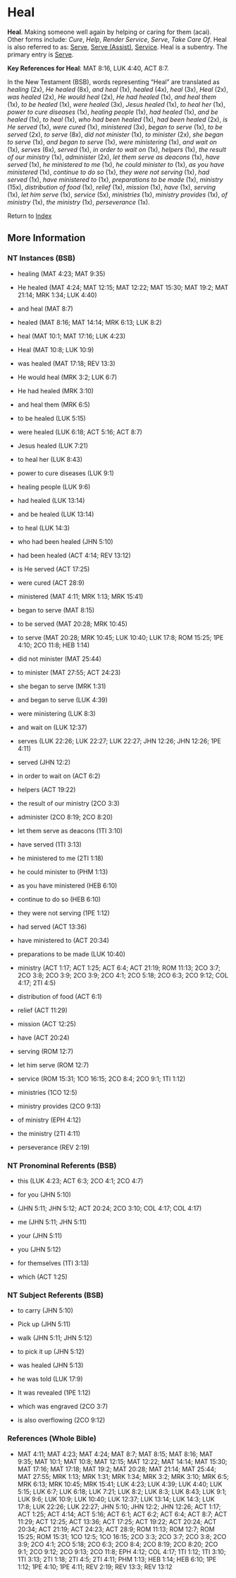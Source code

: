 # Heal
**Heal**. 
Making someone well again by helping or caring for them (acai). 
Other forms include: 
*Cure*, *Help*, *Render Service*, *Serve*, *Take Care Of*. 
Heal is also referred to as: 
[Serve](Serve.md), [Serve (Assist)](Serve.3.md), [Service](Service.md). 
Heal is a subentry. The primary entry is 
[Serve](Serve.md). 


**Key References for Heal**: 
MAT 8:16, LUK 4:40, ACT 8:7. 




In the New Testament (BSB), words representing “Heal” are translated as 
*healing* (2x), *He healed* (8x), *and heal* (1x), *healed* (4x), *heal* (3x), *Heal* (2x), *was healed* (2x), *He would heal* (2x), *He had healed* (1x), *and heal them* (1x), *to be healed* (1x), *were healed* (3x), *Jesus healed* (1x), *to heal her* (1x), *power to cure diseases* (1x), *healing people* (1x), *had healed* (1x), *and be healed* (1x), *to heal* (1x), *who had been healed* (1x), *had been healed* (2x), *is He served* (1x), *were cured* (1x), *ministered* (3x), *began to serve* (1x), *to be served* (2x), *to serve* (8x), *did not minister* (1x), *to minister* (2x), *she began to serve* (1x), *and began to serve* (1x), *were ministering* (1x), *and wait on* (1x), *serves* (6x), *served* (1x), *in order to wait on* (1x), *helpers* (1x), *the result of our ministry* (1x), *administer* (2x), *let them serve as deacons* (1x), *have served* (1x), *he ministered to me* (1x), *he could minister to* (1x), *as you have ministered* (1x), *continue to do so* (1x), *they were not serving* (1x), *had served* (1x), *have ministered to* (1x), *preparations to be made* (1x), *ministry* (15x), *distribution of food* (1x), *relief* (1x), *mission* (1x), *have* (1x), *serving* (1x), *let him serve* (1x), *service* (5x), *ministries* (1x), *ministry provides* (1x), *of ministry* (1x), *the ministry* (1x), *perseverance* (1x). 


Return to [Index](00-Index.md)

## More Information

### NT Instances (BSB)

* healing (MAT 4:23; MAT 9:35)

* He healed (MAT 4:24; MAT 12:15; MAT 12:22; MAT 15:30; MAT 19:2; MAT 21:14; MRK 1:34; LUK 4:40)

* and heal (MAT 8:7)

* healed (MAT 8:16; MAT 14:14; MRK 6:13; LUK 8:2)

* heal (MAT 10:1; MAT 17:16; LUK 4:23)

* Heal (MAT 10:8; LUK 10:9)

* was healed (MAT 17:18; REV 13:3)

* He would heal (MRK 3:2; LUK 6:7)

* He had healed (MRK 3:10)

* and heal them (MRK 6:5)

* to be healed (LUK 5:15)

* were healed (LUK 6:18; ACT 5:16; ACT 8:7)

* Jesus healed (LUK 7:21)

* to heal her (LUK 8:43)

* power to cure diseases (LUK 9:1)

* healing people (LUK 9:6)

* had healed (LUK 13:14)

* and be healed (LUK 13:14)

* to heal (LUK 14:3)

* who had been healed (JHN 5:10)

* had been healed (ACT 4:14; REV 13:12)

* is He served (ACT 17:25)

* were cured (ACT 28:9)

* ministered (MAT 4:11; MRK 1:13; MRK 15:41)

* began to serve (MAT 8:15)

* to be served (MAT 20:28; MRK 10:45)

* to serve (MAT 20:28; MRK 10:45; LUK 10:40; LUK 17:8; ROM 15:25; 1PE 4:10; 2CO 11:8; HEB 1:14)

* did not minister (MAT 25:44)

* to minister (MAT 27:55; ACT 24:23)

* she began to serve (MRK 1:31)

* and began to serve (LUK 4:39)

* were ministering (LUK 8:3)

* and wait on (LUK 12:37)

* serves (LUK 22:26; LUK 22:27; LUK 22:27; JHN 12:26; JHN 12:26; 1PE 4:11)

* served (JHN 12:2)

* in order to wait on (ACT 6:2)

* helpers (ACT 19:22)

* the result of our ministry (2CO 3:3)

* administer (2CO 8:19; 2CO 8:20)

* let them serve as deacons (1TI 3:10)

* have served (1TI 3:13)

* he ministered to me (2TI 1:18)

* he could minister to (PHM 1:13)

* as you have ministered (HEB 6:10)

* continue to do so (HEB 6:10)

* they were not serving (1PE 1:12)

* had served (ACT 13:36)

* have ministered to (ACT 20:34)

* preparations to be made (LUK 10:40)

* ministry (ACT 1:17; ACT 1:25; ACT 6:4; ACT 21:19; ROM 11:13; 2CO 3:7; 2CO 3:8; 2CO 3:9; 2CO 3:9; 2CO 4:1; 2CO 5:18; 2CO 6:3; 2CO 9:12; COL 4:17; 2TI 4:5)

* distribution of food (ACT 6:1)

* relief (ACT 11:29)

* mission (ACT 12:25)

* have (ACT 20:24)

* serving (ROM 12:7)

* let him serve (ROM 12:7)

* service (ROM 15:31; 1CO 16:15; 2CO 8:4; 2CO 9:1; 1TI 1:12)

* ministries (1CO 12:5)

* ministry provides (2CO 9:13)

* of ministry (EPH 4:12)

* the ministry (2TI 4:11)

* perseverance (REV 2:19)



### NT Pronominal Referents (BSB)

* this (LUK 4:23; ACT 6:3; 2CO 4:1; 2CO 4:7)

* for you (JHN 5:10)

*  (JHN 5:11; JHN 5:12; ACT 20:24; 2CO 3:10; COL 4:17; COL 4:17)

* me (JHN 5:11; JHN 5:11)

* your (JHN 5:11)

* you (JHN 5:12)

* for themselves (1TI 3:13)

* which (ACT 1:25)



### NT Subject Referents (BSB)

* to carry (JHN 5:10)

* Pick up (JHN 5:11)

* walk (JHN 5:11; JHN 5:12)

* to pick it up (JHN 5:12)

* was healed (JHN 5:13)

* he was told (LUK 17:9)

* It was revealed (1PE 1:12)

* which was engraved (2CO 3:7)

* is also overflowing (2CO 9:12)



### References (Whole Bible)

* MAT 4:11; MAT 4:23; MAT 4:24; MAT 8:7; MAT 8:15; MAT 8:16; MAT 9:35; MAT 10:1; MAT 10:8; MAT 12:15; MAT 12:22; MAT 14:14; MAT 15:30; MAT 17:16; MAT 17:18; MAT 19:2; MAT 20:28; MAT 21:14; MAT 25:44; MAT 27:55; MRK 1:13; MRK 1:31; MRK 1:34; MRK 3:2; MRK 3:10; MRK 6:5; MRK 6:13; MRK 10:45; MRK 15:41; LUK 4:23; LUK 4:39; LUK 4:40; LUK 5:15; LUK 6:7; LUK 6:18; LUK 7:21; LUK 8:2; LUK 8:3; LUK 8:43; LUK 9:1; LUK 9:6; LUK 10:9; LUK 10:40; LUK 12:37; LUK 13:14; LUK 14:3; LUK 17:8; LUK 22:26; LUK 22:27; JHN 5:10; JHN 12:2; JHN 12:26; ACT 1:17; ACT 1:25; ACT 4:14; ACT 5:16; ACT 6:1; ACT 6:2; ACT 6:4; ACT 8:7; ACT 11:29; ACT 12:25; ACT 13:36; ACT 17:25; ACT 19:22; ACT 20:24; ACT 20:34; ACT 21:19; ACT 24:23; ACT 28:9; ROM 11:13; ROM 12:7; ROM 15:25; ROM 15:31; 1CO 12:5; 1CO 16:15; 2CO 3:3; 2CO 3:7; 2CO 3:8; 2CO 3:9; 2CO 4:1; 2CO 5:18; 2CO 6:3; 2CO 8:4; 2CO 8:19; 2CO 8:20; 2CO 9:1; 2CO 9:12; 2CO 9:13; 2CO 11:8; EPH 4:12; COL 4:17; 1TI 1:12; 1TI 3:10; 1TI 3:13; 2TI 1:18; 2TI 4:5; 2TI 4:11; PHM 1:13; HEB 1:14; HEB 6:10; 1PE 1:12; 1PE 4:10; 1PE 4:11; REV 2:19; REV 13:3; REV 13:12



